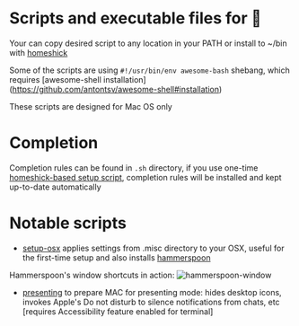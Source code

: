 # Scripts and executable files for 

Your can copy desired script to any location in your PATH
or install to ~/bin with [homeshick](https://github.com/antontsv/homeshick)

Some of the scripts are using `#!/usr/bin/env awesome-bash` shebang,
which requires [awesome-shell installation] (https://github.com/antontsv/awesome-shell#installation)

These scripts are designed for Mac OS only

# Completion

Completion rules can be found in `.sh` directory,
if you use one-time [homeshick-based setup script](https://git.io/all.files),
completion rules will be installed and kept up-to-date automatically

# Notable scripts

* [setup-osx](https://github.com/antontsv/apple.bin/blob/master/bin/setup-osx) applies settings from .misc directory to your OSX,
useful for the first-time setup and also installs [hammerspoon](http://www.hammerspoon.org)

Hammerspoon's window shortcuts in action:
![hammerspoon-window](https://cloud.githubusercontent.com/assets/2007057/19018846/e61170e4-8824-11e6-843e-4d255e53d646.gif)

* [presenting](https://github.com/antontsv/apple.bin/blob/master/bin/presenting) to prepare MAC for presenting mode:
hides desktop icons, invokes Apple's Do not disturb to silence notifications
from chats, etc  [requires Accessibility feature enabled for terminal]
